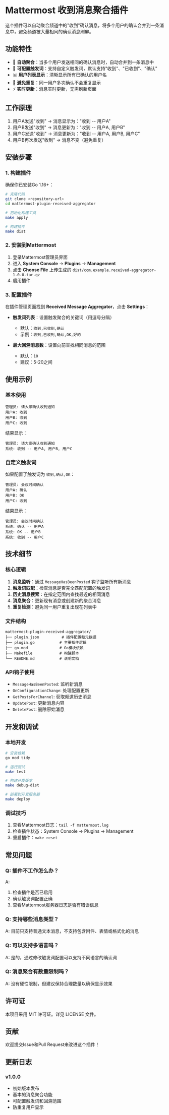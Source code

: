 # Mattermost 收到消息聚合插件

这个插件可以自动聚合频道中的"收到"确认消息，将多个用户的确认合并到一条消息中，避免频道被大量相同的确认消息刷屏。

## 功能特性

- 🎯 **自动聚合**：当多个用户发送相同的确认消息时，自动合并到一条消息中
- 🔧 **可配置触发词**：支持自定义触发词，默认支持"收到"、"已收到"、"确认"
- 📊 **用户列表显示**：清晰显示所有已确认的用户名
- 🚫 **避免重复**：同一用户多次确认不会重复显示
- ⚡ **实时更新**：消息实时更新，无需刷新页面

## 工作原理

1. 用户A发送"收到" → 消息显示为："收到 -- 用户A"
2. 用户B发送"收到" → 消息更新为："收到 -- 用户A, 用户B"  
3. 用户C发送"收到" → 消息更新为："收到 -- 用户A, 用户B, 用户C"
4. 用户B再次发送"收到" → 消息不变（避免重复）

## 安装步骤

### 1. 构建插件

确保你已安装Go 1.16+：

```bash
# 克隆代码
git clone <repository-url>
cd mattermost-plugin-received-aggregator

# 初始化构建工具
make apply

# 构建插件
make dist
```

### 2. 安装到Mattermost

1. 登录Mattermost管理员界面
2. 进入 **System Console** → **Plugins** → **Management**
3. 点击 **Choose File** 上传生成的 `dist/com.example.received-aggregator-1.0.0.tar.gz`
4. 启用插件

### 3. 配置插件

在插件管理页面找到 **Received Message Aggregator**，点击 **Settings**：

- **触发词列表**：设置触发聚合的关键词（用逗号分隔）
  - 默认：`收到,已收到,确认`
  - 示例：`收到,已收到,确认,OK,好的`

- **最大回溯消息数**：设置向前查找相同消息的范围
  - 默认：`10`
  - 建议：5-20之间

## 使用示例

### 基本使用

```
管理员: 请大家确认收到通知
用户A: 收到
用户B: 收到  
用户C: 收到
```

结果显示：
```
管理员: 请大家确认收到通知
系统: 收到 -- 用户A, 用户B, 用户C
```

### 自定义触发词

如果配置了触发词为 `收到,确认,OK`：

```
管理员: 会议时间确认
用户A: 确认
用户B: OK
用户C: 收到
```

结果显示：
```
管理员: 会议时间确认
系统: 确认 -- 用户A
系统: OK -- 用户B
系统: 收到 -- 用户C
```

## 技术细节

### 核心逻辑

1. **消息监听**：通过 `MessageHasBeenPosted` 钩子监听所有新消息
2. **触发词匹配**：检查消息是否完全匹配配置的触发词
3. **历史消息搜索**：在指定范围内查找最近的相同消息
4. **消息聚合**：更新现有消息或创建新的聚合消息
5. **重复检测**：避免同一用户重复出现在列表中

### 文件结构

```
mattermost-plugin-received-aggregator/
├── plugin.json          # 插件配置和元数据
├── plugin.go           # 主要插件逻辑
├── go.mod              # Go模块依赖
├── Makefile            # 构建脚本
└── README.md           # 说明文档
```

### API钩子使用

- `MessageHasBeenPosted`: 监听新消息
- `OnConfigurationChange`: 处理配置更新
- `GetPostsForChannel`: 获取频道历史消息
- `UpdatePost`: 更新消息内容
- `DeletePost`: 删除原始消息

## 开发和调试

### 本地开发

```bash
# 安装依赖
go mod tidy

# 运行测试
make test

# 构建开发版本
make debug-dist

# 部署到开发服务器
make deploy
```

### 调试技巧

1. 查看Mattermost日志：`tail -f mattermost.log`
2. 检查插件状态：System Console → Plugins → Management
3. 重启插件：`make reset`

## 常见问题

### Q: 插件不工作怎么办？
A: 
1. 检查插件是否已启用
2. 确认触发词配置正确
3. 查看Mattermost服务器日志是否有错误信息

### Q: 支持哪些消息类型？
A: 目前只支持普通文本消息，不支持包含附件、表情或格式化的消息

### Q: 可以支持多语言吗？
A: 是的，通过修改触发词配置可以支持不同语言的确认词

### Q: 消息聚合有数量限制吗？
A: 没有硬性限制，但建议保持合理数量以确保显示效果

## 许可证

本项目采用 MIT 许可证。详见 LICENSE 文件。

## 贡献

欢迎提交Issue和Pull Request来改进这个插件！

## 更新日志

### v1.0.0
- 初始版本发布
- 基本的消息聚合功能
- 可配置触发词和回溯范围
- 防重复用户显示